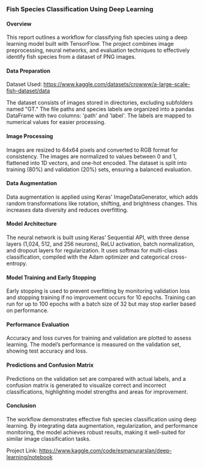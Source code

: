 ### Fish Species Classification Using Deep Learning

#### Overview
This report outlines a workflow for classifying fish species using a deep learning model built with TensorFlow. The project combines image preprocessing, 
neural networks, and evaluation techniques to effectively identify fish species from a dataset of PNG images.

#### Data Preparation 
Dataset Used: https://www.kaggle.com/datasets/crowww/a-large-scale-fish-dataset/data

The dataset consists of images stored in directories, excluding subfolders named "GT." The file paths and species labels are 
organized into a pandas DataFrame with two columns: 'path' and 'label'. The labels are mapped to numerical values for easier processing.

#### Image Processing
Images are resized to 64x64 pixels and converted to RGB format for consistency. The images are normalized to values between 0 and 1, 
flattened into 1D vectors, and one-hot encoded. The dataset is split into training (80%) and validation (20%) sets, ensuring a balanced evaluation.

#### Data Augmentation
Data augmentation is applied using Keras' ImageDataGenerator, which adds random transformations like rotation, 
shifting, and brightness changes. This increases data diversity and reduces overfitting.

#### Model Architecture
The neural network is built using Keras’ Sequential API, with three dense layers (1,024, 512, and 256 neurons), 
ReLU activation, batch normalization, and dropout layers for regularization. It uses softmax for multi-class classification, compiled with the Adam optimizer and categorical cross-entropy.

#### Model Training and Early Stopping
Early stopping is used to prevent overfitting by monitoring validation loss and stopping training if no improvement occurs for 10 epochs. 
Training can run for up to 100 epochs with a batch size of 32 but may stop earlier based on performance.

#### Performance Evaluation
Accuracy and loss curves for training and validation are plotted to assess learning. 
The model’s performance is measured on the validation set, showing test accuracy and loss.

#### Predictions and Confusion Matrix
Predictions on the validation set are compared with actual labels, 
and a confusion matrix is generated to visualize correct and incorrect classifications, highlighting model strengths and areas for improvement.

#### Conclusion
The workflow demonstrates effective fish species classification using deep learning. 
By integrating data augmentation, regularization, and performance monitoring, the model achieves robust results, making it well-suited for similar image classification tasks.

Project Link: https://www.kaggle.com/code/esmanurarslan/deep-learning/notebook
